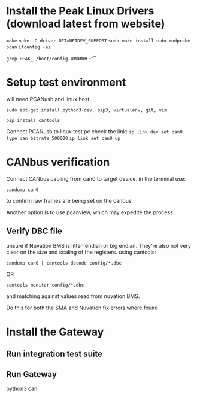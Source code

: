 # Install the Peak Linux Drivers (download latest from website)

`make` 
`make -C driver NET=NETDEV_SUPPORT`
`sudo make install`
`sudo modprobe pcan`
`ifconfig -ai`

`grep PEAK_ /boot/config-`uname -r``

# Setup test environment

will need PCANusb and linux host.

`sudo apt-get install python3-dev, pip3, virtualenv, git, vim`

`pip install cantools`


Connect PCANusb to linux test pc check the link:
`ip link dev set can0 type can bitrate 500000`
`ip link set can0 up`

# CANbus verification

Connect CANbus cabling from can0 to target device. in the terminal use:

`candump can0`

to confirm raw frames are being set on the canbus.

Another option is to use pcanview, which may expedite the process.

## Verify DBC file

unsure if Nuvation BMS is litten endian or big endian. They're also not very clear on the size and scaling of the registers. using cantools:

`candump can0 | cantools decode config/*.dbc`

OR

`cantools monitor config/*.dbc`

and matching against values read from nuvation BMS.

Do this for both the SMA and Nuvation fix errors where found 

# Install the Gateway

## Run integration test suite

## Run Gateway

python3 can
